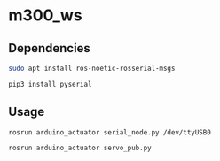 # m300_ws

## Dependencies
```bash
sudo apt install ros-noetic-rosserial-msgs

pip3 install pyserial
```

## Usage
```
rosrun arduino_actuator serial_node.py /dev/ttyUSB0

rosrun arduino_actuator servo_pub.py
```